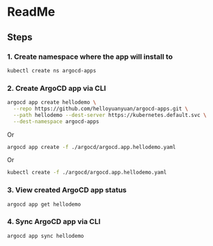 # ReadMe

## Steps

### 1. Create namespace where the app will install to

~~~bash
kubectl create ns argocd-apps
~~~

### 2. Create ArgoCD app via CLI

~~~bash
argocd app create hellodemo \
  --repo https://github.com/helloyuanyuan/argocd-apps.git \
  --path hellodemo --dest-server https://kubernetes.default.svc \
  --dest-namespace argocd-apps
~~~

Or

~~~bash
argocd app create -f ./argocd/argocd.app.hellodemo.yaml
~~~

Or

~~~bash
kubectl create -f ./argocd/argocd.app.hellodemo.yaml
~~~

### 3. View created ArgoCD app status

~~~bash
argocd app get hellodemo
~~~

### 4. Sync ArgoCD app via CLI

~~~bash
argocd app sync hellodemo
~~~
